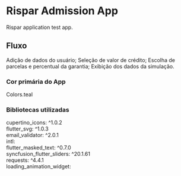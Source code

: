# Rispar Admission App

Rispar application test app.

## Fluxo

Adição de dados do usuário;
Seleção de valor de crédito;
Escolha de parcelas e percentual da garantia;
Exibição dos dados da simulação.

### Cor primária do App

Colors.teal

### Bibliotecas utilizadas

cupertino_icons: ^1.0.2<br/>
flutter_svg: ^1.0.3<br/>
email_validator: ^2.0.1<br/>
intl:<br/>
flutter_masked_text: ^0.7.0<br/>
syncfusion_flutter_sliders: ^20.1.61<br/>
requests: ^4.4.1<br/>
loading_animation_widget:<br/>
